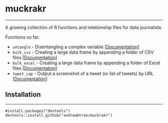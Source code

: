 # muckrakr

----

A growing collection of R functions and relationship files for data journalists.

Functions so far:

* `untangle` - Disentangling a complex variable [[Documentation](http://andrewbtran.github.com/muckrakr/untangle.html)]
* `bulk_csv` - Creating a large data frame by appending a folder of CSV files [[Documentation](http://andrewbtran.github.com/muckrakr/bulk_csv.html)]
* `bulk_excel` - Creating a large data frame by appending a folder of Excel files [[Documentation](http://andrewbtran.github.com/muckrakr/bulk_excel.html)]
* `tweet_cap` - Output a screenshot of a tweet (or list of tweets) by URL [[Documentation](http://andrewbtran.github.com/muckrakr/tweet_cap.html)]

## Installation

----

```
#install.packages("devtools")
devtools::install_github("andrewbtran/muckrakr")
```

